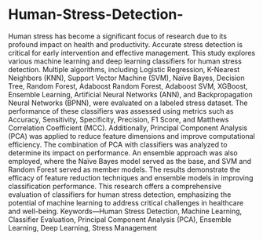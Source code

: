 # Human-Stress-Detection-
Human stress has become a significant focus of research due to its profound impact on health and productivity. Accurate stress detection is critical for early intervention and effective management. This study explores various machine learning and deep learning classifiers for human stress detection. Multiple algorithms, including Logistic Regression, K-Nearest Neighbors (KNN), Support Vector Machine (SVM), Naïve Bayes, Decision Tree, Random Forest, Adaboost Random Forest, Adaboost SVM, XGBoost, Ensemble Learning, Artificial Neural Networks (ANN), and Backpropagation Neural Networks (BPNN), were evaluated on a labeled stress dataset. The performance of these classifiers was assessed using metrics such as Accuracy, Sensitivity, Specificity, Precision, F1 Score, and Matthews Correlation Coefficient (MCC).
Additionally, Principal Component Analysis (PCA) was applied to reduce feature dimensions and improve computational efficiency. The combination of PCA with classifiers was analyzed to determine its impact on performance. An ensemble approach was also employed, where the Naïve Bayes model served as the base, and SVM and Random Forest served as member models. The results demonstrate the efficacy of feature reduction techniques and ensemble models in improving classification performance.
This research offers a comprehensive evaluation of classifiers for human stress detection, emphasizing the potential of machine learning to address critical challenges in healthcare and well-being. Keywords—Human Stress Detection, Machine Learning, Classifier Evaluation, Principal Component Analysis (PCA), Ensemble Learning, Deep Learning, Stress Management
